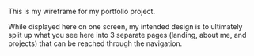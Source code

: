 This is my wireframe for my portfolio project.

While displayed here on one screen, my intended design is to ultimately split up what you see here into 3 separate pages (landing, about me, and projects) that can be reached through the navigation.